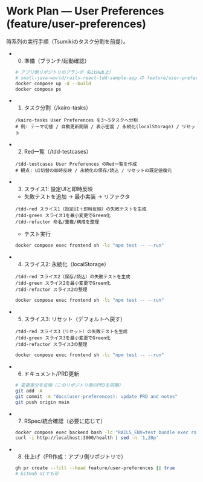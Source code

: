 # Work Plan — User Preferences (feature/user-preferences)

時系列の実行手順（Tsumikiのタスク分割を前提）。

- 0. 準備（ブランチ/起動確認）
  ```bash
  # アプリ側リポジトリのブランチ（GitHub上）
  # small-java-world/rails-react-tdd-sample-app の feature/user-preferences を使用
  docker compose up -d --build
  docker compose ps
  ```

- 1. タスク分割（/kairo-tasks）
  ```text
  /kairo-tasks User Preferences を3〜5タスクへ分割
  # 例: テーマ切替 / 自動更新間隔 / 表示密度 / 永続化(localStorage) / リセット
  ```

- 2. Red一覧（/tdd-testcases）
  ```text
  /tdd-testcases User Preferences のRed一覧を作成
  # 観点: UI切替の即時反映 / 永続化の保存/読込 / リセットの既定値復元
  ```

- 3. スライス1: 設定UIと即時反映
  - 失敗テストを追加 → 最小実装 → リファクタ
  ```text
  /tdd-red スライス1（設定UI＋即時反映）の失敗テストを生成
  /tdd-green スライス1を最小変更でGreen化
  /tdd-refactor 命名/重複/構成を整理
  ```
  - テスト実行
  ```bash
  docker compose exec frontend sh -lc "npm test -- --run"
  ```

- 4. スライス2: 永続化（localStorage）
  ```text
  /tdd-red スライス2（保存/読込）の失敗テストを生成
  /tdd-green スライス2を最小変更でGreen化
  /tdd-refactor スライス2の整理
  ```
  ```bash
  docker compose exec frontend sh -lc "npm test -- --run"
  ```

- 5. スライス3: リセット（デフォルトへ戻す）
  ```text
  /tdd-red スライス3（リセット）の失敗テストを生成
  /tdd-green スライス3を最小変更でGreen化
  /tdd-refactor スライス3の整理
  ```
  ```bash
  docker compose exec frontend sh -lc "npm test -- --run"
  ```

- 6. ドキュメント/PRD更新
  ```bash
  # 変更差分を反映（このリポジトリ側のPRDを同期）
  git add -A
  git commit -m "docs(user-preferences): update PRD and notes"
  git push origin main
  ```

- 7. RSpec/統合確認（必要に応じて）
  ```bash
  docker compose exec backend bash -lc "RAILS_ENV=test bundle exec rspec --format documentation"
  curl -i http://localhost:3000/health | sed -n '1,20p'
  ```

- 8. 仕上げ（PR作成：アプリ側リポジトリで）
  ```bash
  gh pr create --fill --head feature/user-preferences || true
  # GitHub UIでも可
  ```
